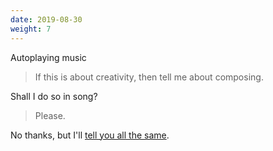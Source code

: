 ```yaml
---
date: 2019-08-30
weight: 7
---
```


<div class="cw">Autoplaying music</div>

> If this is about creativity, then tell me about composing.

Shall I do so in song?

> Please.

No thanks, but I'll <a class="pulse" href="/writing/music">tell you all the same</a>.
